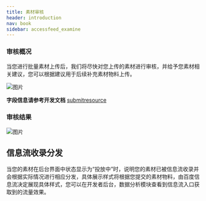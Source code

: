 ```yaml
---
title: 素材审核
header: introduction
nav: book
sidebar: accessfeed_examine
---
```

 

 

### 审核概况

当您进行批量素材上传后，我们将尽快对您上传的素材进行审核，并给予您素材相关建议，您可以根据建议用于后续补充素材物料上传。



![图片](../../img/introduction/auditing/图13.png) 

**字段信息请参考开发文档** [submitresource](/develop/serverapi/submitresource/)

 

### 审核结果



![图片](../../img/introduction/auditing/图14.png) 

 

## **信息流收录分发**

当您的素材在后台界面中状态显示为“投放中”时，说明您的素材已被信息流收录并会根据实际情况进行相应分发，具体展示样式将根据您提交的素材物料，由百度信息流决定展现具体样式，您可以在开发者后台，数据分析模块查看到信息流入口获取到的流量效果。

 